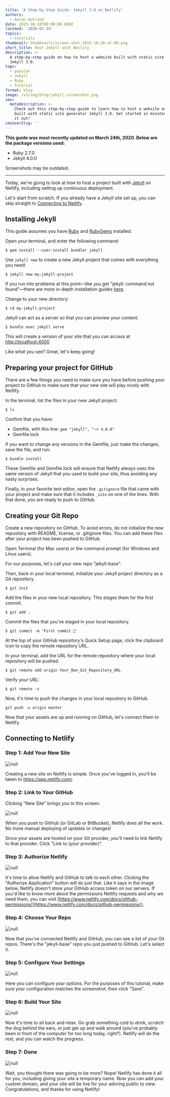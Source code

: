 ```yaml
---
title: 'A Step-by-Step Guide: Jekyll 3.0 on Netlify'
authors:
  - Aaron Autrand
date: 2015-10-28T00:00:00.000Z
lastmod: '2020-03-24'
topics:
  - tutorials
thumbnail: thumbnails/screen-shot-2015-10-28-at-09.png
short_title: Host Jekyll with Netlify
description: >-
  A step-by-step guide on how to host a website built with static site generator
  Jekyll 3.0.
tags:
  - popular
  - Jekyll
  - Ruby
  - Tutorial
format: blog
image: /v3/img/blog/jekyll-screenshot.png
seo:
  metadescription: >-
    Check out this step-by-step guide to learn how to host a website on Netlify
    built with static site generator Jekyll 3.0. Get started in minutes, check
    it out!
cmsUserSlug: ''
---
```

**This guide was most recently updated on March 24th, 2020. Below are the package versions used:**

* Ruby 2.7.0
* Jekyll 4.0.0

Screenshots may be outdated.

---

Today, we're going to look at how to host a project built with [Jekyll](https://jekyllrb.com/) on Netlify, including setting up continuous deployment.

Let's start from scratch. If you already have a Jekyll site set up, you can skip straight to  [Connecting to Netlify](#netlifystart).

## Installing Jekyll

This guide assumes you have [Ruby](https://www.ruby-lang.org) and [RubyGems](https://rubygems.org/) installed.

Open your terminal, and enter the following command:

    $ gem install --user-install bundler jekyll

Use `jekyll new` to create a new Jekyll project that comes with everything you need:

    $ jekyll new my-jekyll-project

If you run into problems at this point—like you get "jekyll: command not found"—there are more in-depth installation guides [here](https://jekyllrb.com/docs/installation/).
 
Change to your new directory:

    $ cd my-jekyll-project

Jekyll can act as a server so that you can preview your content:

    $ bundle exec jekyll serve

This will create a version of your site that you can access at [http://localhost:4000](http://localhost:4000)

Like what you see? Great, let's keep going!

## Preparing your project for GitHub

There are a few things you need to make sure you have before pushing your project to GitHub to make sure that your new site will play nicely with Netlify.

In the terminal, list the files in your new Jekyll project:

    $ ls

Confirm that you have:

- Gemfile, with this line: `gem "jekyll", "~> 4.0.0"`
- Gemfile.lock

If you want to change any versions in the Gemfile, just make the changes, save the file, and run:
    
    $ bundle install

These Gemfile and Gemfile.lock will ensure that Netlify always uses the same version of Jekyll that you used to build your site, thus avoiding any nasty surprises.

Finally, in your favorite text editor, open the `.gitignore` file that came with your project and make sure that it includes `_site` on one of the lines. With that done, you are ready to push to GitHub.

## Creating your Git Repo

Create a new repository on GitHub. To avoid errors, do not initialize the new repository with README, license, or .gitignore files. You can add these files after your project has been pushed to GitHub.

Open Terminal (for Mac users) or the command prompt (for Windows and Linux users).

For our purposes, let's call your new repo "jekyll-base".

Then, back in your local terminal, initialize your Jekyll project directory as a Git repository.

    $ git init

Add the files in your new local repository. This stages them for the first commit.

    $ git add .

Commit the files that you've staged in your local repository.

    $ git commit -m 'First commit 🎉'

At the top of your GitHub repository's Quick Setup page, click the clipboard icon to copy the remote repository URL.

In your terminal, add the URL for the remote repository where your local repository will be pushed.

    $ git remote add origin Your_Own_Git_Repository_URL

Verify your URL:

    $ git remote -v

Now, it's time to push the changes in your local repository to GitHub.

    git push -u origin master

Now that your assets are up and running on GitHub, let's connect them to Netlify.

<a id="netlifystart"></a>

## Connecting to Netlify

### Step 1: Add Your New Site

![null](/v3/img/blog/new_site_from_git.png)

Creating a new site on Netlify is simple. Once you've logged in, you'll be taken to https://app.netlify.com/.

### Step 2: Link to Your GitHub

Clicking "New Site" brings you to this screen:

![null](/v3/img/blog/Netlify_App_create_new_site_git.png)

When you push to GitHub (or GitLab or BitBucket), Netlify does all the work. No more manual deploying of updates or changes!

Since your assets are hosted on your Git provider, you'll need to link Netlify to that provider. Click "Link to (your provider)".

### Step 3: Authorize Netlify

![null](/v3/img/blog/Authorize_application_and_Netlify_App.png)

It's time to allow Netlify and GitHub to talk to each other. Clicking the "Authorize Application" button will do just that. Like it says in the image below, Netlify doesn't store your GitHub access token on our servers. If you'd like to know more about the permissions Netlify requests and why we need them, you can visit [https://www.netlify.com/docs/github-permissions/](https://www.netlify.com/docs/github-permissions/).

### Step 4: Choose Your Repo

![null](/v3/img/blog/choose_repo2.png)

Now that you've connected Netlify and GitHub, you can see a list of your Git repos. There's the "jekyll-base" repo you just pushed to GitHub. Let's select it.

### Step 5: Configure Your Settings

![null](/v3/img/blog/deploy_settings_2.png)

Here you can configure your options. For the purposes of this tutorial, make sure your configuration matches the screenshot, then click "Save".

### Step 6: Build Your Site

![null](/v3/img/blog/deploy_in_progress_2.png)

Now it's time to sit back and relax. Go grab something cold to drink, scratch the dog behind the ears, or just get up and walk around (you've probably been in front of the computer for too long today, right?). Netlify will do the rest, and you can watch the progress.

### Step 7: Done

![null](/v3/img/blog/done_jekyll_deployed.png)

Wait, you thought there was going to be more? Nope! Netlify has done it all for you, including giving your site a temporary name. Now you can add your custom domain, and your site will be live for your adoring public to view. Congratulations, and thanks for using Netlify!
